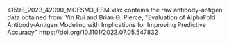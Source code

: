 

41598_2023_42090_MOESM3_ESM.xlsx contains the raw antibody-antigen data obtained from:
Yin Rui and Brian G. Pierce, "Evaluation of AlphaFold Antibody-Antigen Modeling with Implications for Improving Predictive Accuracy"
https://doi.org/10.1101/2023.07.05.547832
